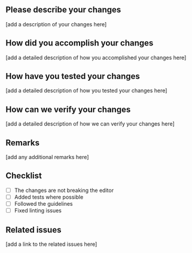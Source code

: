 ## Please describe your changes

[add a description of your changes here]

## How did you accomplish your changes

[add a detailed description of how you accomplished your changes here]

## How have you tested your changes

[add a detailed description of how you tested your changes here]

## How can we verify your changes

[add a detailed description of how we can verify your changes here]

## Remarks

[add any additional remarks here]

## Checklist

- [ ] The changes are not breaking the editor
- [ ] Added tests where possible
- [ ] Followed the guidelines
- [ ] Fixed linting issues

## Related issues

[add a link to the related issues here]
